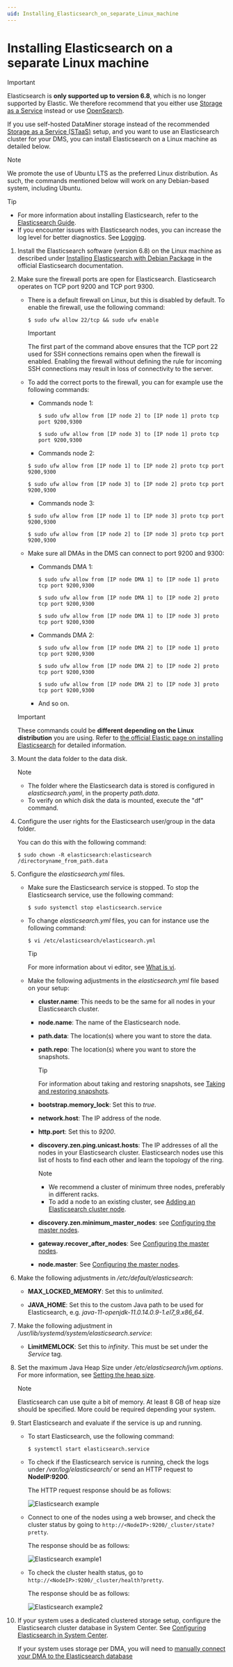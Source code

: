 ```yaml
---
uid: Installing_Elasticsearch_on_separate_Linux_machine
---
```


# Installing Elasticsearch on a separate Linux machine

> [!IMPORTANT]
> Elasticsearch is **only supported up to version 6.8**, which is no longer supported by Elastic. We therefore recommend that you either use [Storage as a Service](xref:STaaS) instead or use [OpenSearch](xref:OpenSearch_database).

If you use self-hosted DataMiner storage instead of the recommended [Storage as a Service (STaaS)](xref:STaaS) setup, and you want to use an Elasticsearch cluster for your DMS, you can install Elasticsearch on a Linux machine as detailed below.

> [!NOTE]
> We promote the use of Ubuntu LTS as the preferred Linux distribution. As such, the commands mentioned below will work on any Debian-based system, including Ubuntu.

> [!TIP]
>
> - For more information about installing Elasticsearch, refer to the [Elasticsearch Guide](https://www.elastic.co/guide/en/elasticsearch/reference/6.8/install-elasticsearch.html).
> - If you encounter issues with Elasticsearch nodes, you can increase the log level for better diagnostics. See [Logging](https://www.elastic.co/guide/en/elasticsearch/reference/current/logging.html).

1. Install the Elasticsearch software (version 6.8) on  the Linux machine as described under [Installing Elasticsearch with Debian Package](https://www.elastic.co/guide/en/elasticsearch/reference/6.8/deb.html) in the official Elasticsearch documentation.

1. Make sure the firewall ports are open for Elasticsearch. Elasticsearch operates on TCP port 9200 and TCP port 9300.

   - There is a default firewall on Linux, but this is disabled by default. To enable the firewall, use the following command:

     `$ sudo ufw allow 22/tcp && sudo ufw enable`

     > [!IMPORTANT]
     > The first part of the command above ensures that the TCP port 22 used for SSH connections remains open when the firewall is enabled. Enabling the firewall without defining the rule for incoming SSH connections may result in loss of connectivity to the server.

   - To add the correct ports to the firewall, you can for example use the following commands:

      - Commands node 1:

        `$ sudo ufw allow from [IP node 2] to [IP node 1] proto tcp port 9200,9300`

        `$ sudo ufw allow from [IP node 3] to [IP node 1] proto tcp port 9200,9300`

      - Commands node 2:

       `$ sudo ufw allow from [IP node 1] to [IP node 2] proto tcp port 9200,9300`

       `$ sudo ufw allow from [IP node 3] to [IP node 2] proto tcp port 9200,9300`

      - Commands node 3:

       `$ sudo ufw allow from [IP node 1] to [IP node 3] proto tcp port 9200,9300`

       `$ sudo ufw allow from [IP node 2] to [IP node 3] proto tcp port 9200,9300`

   - Make sure all DMAs in the DMS can connect to port 9200 and 9300:

     - Commands DMA 1:

       `$ sudo ufw allow from [IP node DMA 1] to [IP node 1] proto tcp port 9200,9300`  

       `$ sudo ufw allow from [IP node DMA 1] to [IP node 2] proto tcp port 9200,9300`  

       `$ sudo ufw allow from [IP node DMA 1] to [IP node 3] proto tcp port 9200,9300`  

     - Commands DMA 2:
  
       `$ sudo ufw allow from [IP node DMA 2] to [IP node 1] proto tcp port 9200,9300`  

       `$ sudo ufw allow from [IP node DMA 2] to [IP node 2] proto tcp port 9200,9300`  

       `$ sudo ufw allow from [IP node DMA 2] to [IP node 3] proto tcp port 9200,9300`  

     - And so on.

   > [!IMPORTANT]
   > These commands could be **different depending on the Linux distribution** you are using. Refer to [the official Elastic page on installing Elasticsearch](https://www.elastic.co/guide/en/elasticsearch/reference/current/install-elasticsearch.html) for detailed information.

1. Mount the data folder to the data disk.

   > [!NOTE]
   >
   > - The folder where the Elasticsearch data is stored is configured in *elasticsearch.yaml*, in the property *path.data*.
   > - To verify on which disk the data is mounted, execute the "df" command.

1. Configure the user rights for the Elasticsearch user/group in the data folder.

   You can do this with the following command:

   `$ sudo chown -R elasticsearch:elasticsearch /directoryname_from_path.data`

1. Configure the *elasticsearch.yml* files.

   - Make sure the Elasticsearch service is stopped. To stop the Elasticsearch service, use the following command:

     `$ sudo systemctl stop elasticsearch.service`

   - To change *elasticsearch.yml* files, you can for instance use the following command:

     `$ vi /etc/elasticsearch/elasticsearch.yml`

     > [!TIP]
     > For more information about vi editor, see [What is vi](https://www.cs.colostate.edu/helpdocs/vi.html).

   - Make the following adjustments in the *elasticsearch.yml* file based on your setup:

     - **cluster.name**: This needs to be the same for all nodes in your Elasticsearch cluster.

     - **node.name**: The name of the Elasticsearch node.

     - **path.data**: The location(s) where you want to store the data.

     - **path.repo**: The location(s) where you want to store the snapshots.

       > [!TIP]
       > For information about taking and restoring snapshots, see [Taking and restoring snapshots](xref:Configuring_Elasticsearch_backups_Windows_Linux).

     - **bootstrap.memory_lock**: Set this to *true*.

     - **network.host**: The IP address of the node.

     - **http.port**: Set this to *9200*.

     - **discovery.zen.ping.unicast.hosts**: The IP addresses of all the nodes in your Elasticsearch cluster. Elasticsearch nodes use this list of hosts to find each other and learn the topology of the ring.

       > [!NOTE]
       >
       > - We recommend a cluster of minimum three nodes, preferably in different racks.
       > - To add a node to an existing cluster, see [Adding an Elasticsearch cluster node](xref:Configuring_Elasticsearch_node_add).

     - **discovery.zen.minimum_master_nodes**: see [Configuring the master nodes](xref:Configuring_master_Elasticsearch_nodes).

     - **gateway.recover_after_nodes**: See [Configuring the master nodes](xref:Configuring_master_Elasticsearch_nodes).

     - **node.master**: See [Configuring the master nodes](xref:Configuring_master_Elasticsearch_nodes).

1. Make the following adjustments in */etc/default/elasticsearch*:

   - **MAX_LOCKED_MEMORY**: Set this to *unlimited*.

   - **JAVA_HOME**: Set this to the custom Java path to be used for Elasticsearch, e.g. *java-11-openjdk-11.0.14.0.9-1.el7_9.x86_64*.

1. Make the following adjustment in */usr/lib/systemd/system/elasticsearch.service*:

   - **LimitMEMLOCK**: Set this to *infinity*. This must be set under the *Service* tag.

1. Set the maximum Java Heap Size under */etc/elasticsearch/jvm.options*. For more information, see [Setting the heap size](https://www.elastic.co/guide/en/elasticsearch/reference/6.8/heap-size.html).

   > [!NOTE]
   > Elasticsearch can use quite a bit of memory. At least 8 GB of heap size should be specified. More could be required depending your system.

1. Start Elasticsearch and evaluate if the service is up and running.

   - To start Elasticsearch, use the following command:

     `$ systemctl start elasticsearch.service`

   - To check if the Elasticsearch service is running, check the logs under */var/log/elasticsearch/* or send an HTTP request to **NodeIP:9200**.

     The HTTP request response should be as follows:

     ![Elasticsearch example](~/user-guide/images/Elasticsearch_example.png)

   - Connect to one of the nodes using a web browser, and check the cluster status by going to `http://<NodeIP>:9200/_cluster/state?pretty`.

     The response should be as follows:

     ![Elasticsearch example1](~/user-guide/images/Elasticsearch_example1.png)

   - To check the cluster health status, go to `http://<NodeIP>:9200/_cluster/health?pretty`.

     The response should be as follows:

     ![Elasticsearch example2](~/user-guide/images/Elasticsearch_example2.png)

1. If your system uses a dedicated clustered storage setup, configure the Elasticsearch cluster database in System Center. See [Configuring Elasticsearch in System Center](xref:Configuring_DataMiner_Indexing).

   If your system uses storage per DMA, you will need to [manually connect your DMA to the Elasticsearch database](xref:Manually_Connecting_DMA_to_Elasticsearch_Cluster)
